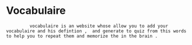 # Vocabulaire
             vocabulaire is an website whose allow you to add your vocabulaire and his defintion ,  and generate to quiz from this words to help you to repeat them and memorize the in the brain .
